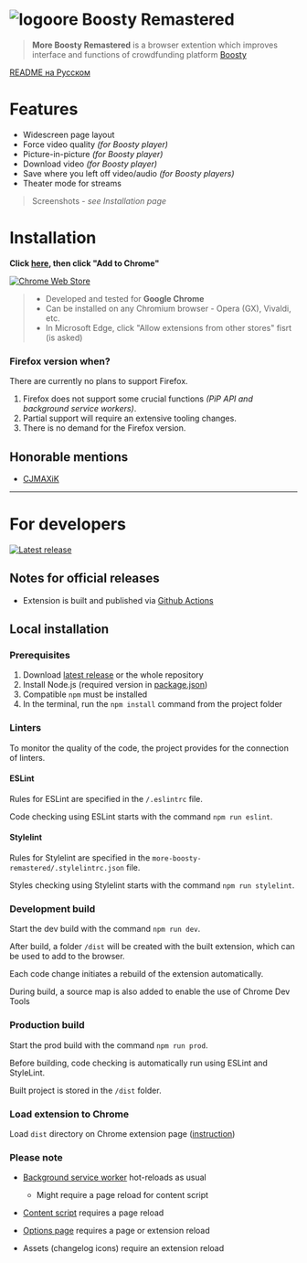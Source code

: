 # ![logo](public/icons/icon24.png)ore Boosty Remastered

> **More Boosty Remastered** is a browser extention which improves interface and functions of crowdfunding platform [Boosty](https://boosty.to)

[README на Русском](./README.md)

# Features

* Widescreen page layout
* Force video quality *(for Boosty player)*
* Picture-in-picture *(for Boosty player)*
* Download video *(for Boosty player)*
* Save where you left off video/audio *(for Boosty players)*
* Theater mode for streams

> Screenshots - *see Installation page*

# Installation

**Click [here][1], then click "Add to Chrome"**

[![Chrome Web Store](https://img.shields.io/chrome-web-store/v/fkgamejmaiikhojcmjoaaegdimdalnom?color=red&label=Latest+version&logo=google-chrome&logoColor=red&style=for-the-badge)][1]

> * Developed and tested for **Google Chrome**
> * Can be installed on any Chromium browser - Opera (GX), Vivaldi, etc.
> * In Microsoft Edge, click "Allow extensions from other stores" fisrt (is asked)

### Firefox version when?

There are currently no plans to support Firefox.

1. Firefox does not support some crucial functions *(PiP API and background service workers)*.
2. Partial support will require an extensive tooling changes.
3. There is no demand for the Firefox version.

## Honorable mentions

* [CJMAXiK](https://cjmaxik.com/)

---

# For developers

[![Latest release](https://img.shields.io/github/v/release/IvanSavoskin/more-boosty-remaster?label=Latest+release&logo=github&style=for-the-badge)][2]

## Notes for official releases

* Extension is built and published via [Github Actions](./.github/workflows/release.yml)

## Local installation

### Prerequisites
1. Download [latest release][2] or the whole repository
2. Install Node.js (required version in [package.json](./package.json))
3. Compatible `npm` must be installed
4. In the terminal, run the `npm install` command from the project folder

### Linters
To monitor the quality of the code, the project provides for the connection of linters.

#### ESLint
Rules for ESLint are specified in the `/.eslintrc` file.

Code checking using ESLint starts with the command `npm run eslint`.

#### Stylelint
Rules for Stylelint are specified in the `more-boosty-remastered/.stylelintrc.json` file.

Styles checking using Stylelint starts with the command `npm run stylelint`.

### Development build
Start the dev build with the command `npm run dev`.

After build, a folder `/dist` will be created with the built extension,
which can be used to add to the browser.

Each code change initiates a rebuild of the extension automatically.

During build, a source map is also added to enable the use of Chrome Dev Tools

### Production build
Start the prod build with the command `npm run prod`.

Before building, code checking is automatically run using ESLint and StyleLint.

Built project is stored in the `/dist` folder.

### Load extension to Chrome

Load `dist` directory on Chrome extension page ([instruction](https://developer.chrome.com/docs/extensions/get-started/tutorial/hello-world#load-unpacked))

### Please note

* [Background service worker](src/background/index.ts) hot-reloads as usual
  * Might require a page reload for content script

* [Content script](src/content/index.ts) requires a page reload
* [Options page](public/html/options.html) requires a page or extension reload
* Assets (changelog icons) require an extension reload

[1]: https://chrome.google.com/webstore/detail/more-boosty-remastered/fkgamejmaiikhojcmjoaaegdimdalnom
[2]: https://github.com/IvanSavoskin/more-boosty-remaster/releases

